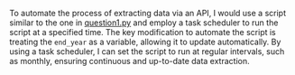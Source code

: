 To automate the process of extracting data via an API, I would use a script similar to the one in  [question1.py](question1.py) and employ a task scheduler to run the script at a specified time. The key modification to automate the script is treating the `end_year` as a variable, allowing it to update automatically. By using a task scheduler, I can set the script to run at regular intervals, such as monthly, ensuring continuous and up-to-date data extraction.